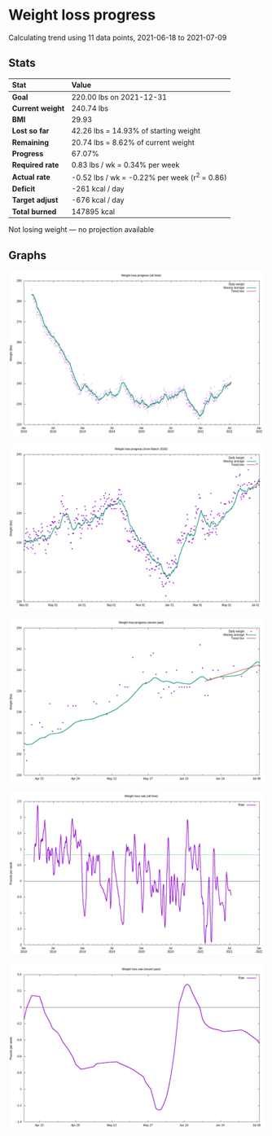 # Weight loss progress

Calculating trend using 11 data points, 2021-06-18 to 2021-07-09

## Stats

Stat|Value
:-|:-
**Goal**|220.00 lbs on 2021-12-31
**Current weight**|240.74 lbs
**BMI**|29.93
**Lost so far**|42.26 lbs = 14.93% of starting weight
**Remaining**|20.74 lbs =  8.62% of current  weight
**Progress**|67.07%
**Required rate**|0.83 lbs / wk = 0.34% per week
**Actual rate**|-0.52 lbs / wk = -0.22% per week  (r<sup>2</sup> = 0.86)
**Deficit**|-261 kcal / day
**Target adjust**|-676 kcal / day
**Total burned**|147895 kcal

Not losing weight &mdash; no projection available

## Graphs

![](weight-graph-alltime.png)

![](weight-graph-covid.png)

![](weight-graph-recent.png)

![](rate-graph-alltime.png)

![](rate-graph-recent.png)
